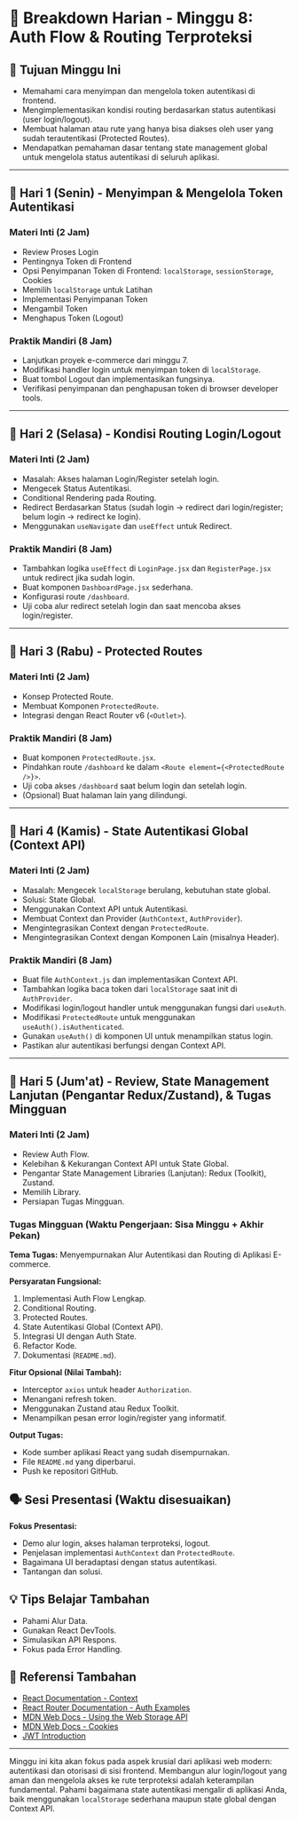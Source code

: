 # 📅 Breakdown Harian - Minggu 8: Auth Flow & Routing Terproteksi

## 🎯 Tujuan Minggu Ini
- Memahami cara menyimpan dan mengelola token autentikasi di frontend.
- Mengimplementasikan kondisi routing berdasarkan status autentikasi (user login/logout).
- Membuat halaman atau rute yang hanya bisa diakses oleh user yang sudah terautentikasi (Protected Routes).
- Mendapatkan pemahaman dasar tentang state management global untuk mengelola status autentikasi di seluruh aplikasi.

---

## 📆 Hari 1 (Senin) - Menyimpan & Mengelola Token Autentikasi

### Materi Inti (2 Jam)
- Review Proses Login
- Pentingnya Token di Frontend
- Opsi Penyimpanan Token di Frontend: `localStorage`, `sessionStorage`, Cookies
- Memilih `localStorage` untuk Latihan
- Implementasi Penyimpanan Token
- Mengambil Token
- Menghapus Token (Logout)

### Praktik Mandiri (8 Jam)
- Lanjutkan proyek e-commerce dari minggu 7.
- Modifikasi handler login untuk menyimpan token di `localStorage`.
- Buat tombol Logout dan implementasikan fungsinya.
- Verifikasi penyimpanan dan penghapusan token di browser developer tools.

---

## 📆 Hari 2 (Selasa) - Kondisi Routing Login/Logout

### Materi Inti (2 Jam)
- Masalah: Akses halaman Login/Register setelah login.
- Mengecek Status Autentikasi.
- Conditional Rendering pada Routing.
- Redirect Berdasarkan Status (sudah login -> redirect dari login/register; belum login -> redirect ke login).
- Menggunakan `useNavigate` dan `useEffect` untuk Redirect.

### Praktik Mandiri (8 Jam)
- Tambahkan logika `useEffect` di `LoginPage.jsx` dan `RegisterPage.jsx` untuk redirect jika sudah login.
- Buat komponen `DashboardPage.jsx` sederhana.
- Konfigurasi route `/dashboard`.
- Uji coba alur redirect setelah login dan saat mencoba akses login/register.

---

## 📆 Hari 3 (Rabu) - Protected Routes

### Materi Inti (2 Jam)
- Konsep Protected Route.
- Membuat Komponen `ProtectedRoute`.
- Integrasi dengan React Router v6 (`<Outlet>`).

### Praktik Mandiri (8 Jam)
- Buat komponen `ProtectedRoute.jsx`.
- Pindahkan route `/dashboard` ke dalam `<Route element={<ProtectedRoute />}>`.
- Uji coba akses `/dashboard` saat belum login dan setelah login.
- (Opsional) Buat halaman lain yang dilindungi.

---

## 📆 Hari 4 (Kamis) - State Autentikasi Global (Context API)

### Materi Inti (2 Jam)
- Masalah: Mengecek `localStorage` berulang, kebutuhan state global.
- Solusi: State Global.
- Menggunakan Context API untuk Autentikasi.
- Membuat Context dan Provider (`AuthContext`, `AuthProvider`).
- Mengintegrasikan Context dengan `ProtectedRoute`.
- Mengintegrasikan Context dengan Komponen Lain (misalnya Header).

### Praktik Mandiri (8 Jam)
- Buat file `AuthContext.js` dan implementasikan Context API.
- Tambahkan logika baca token dari `localStorage` saat init di `AuthProvider`.
- Modifikasi login/logout handler untuk menggunakan fungsi dari `useAuth`.
- Modifikasi `ProtectedRoute` untuk menggunakan `useAuth().isAuthenticated`.
- Gunakan `useAuth()` di komponen UI untuk menampilkan status login.
- Pastikan alur autentikasi berfungsi dengan Context API.

---

## 📆 Hari 5 (Jum'at) - Review, State Management Lanjutan (Pengantar Redux/Zustand), & Tugas Mingguan

### Materi Inti (2 Jam)
- Review Auth Flow.
- Kelebihan & Kekurangan Context API untuk State Global.
- Pengantar State Management Libraries (Lanjutan): Redux (Toolkit), Zustand.
- Memilih Library.
- Persiapan Tugas Mingguan.

### Tugas Mingguan (Waktu Pengerjaan: Sisa Minggu + Akhir Pekan)

**Tema Tugas:** Menyempurnakan Alur Autentikasi dan Routing di Aplikasi E-commerce.

**Persyaratan Fungsional:**
1. Implementasi Auth Flow Lengkap.
2. Conditional Routing.
3. Protected Routes.
4. State Autentikasi Global (Context API).
5. Integrasi UI dengan Auth State.
6. Refactor Kode.
7. Dokumentasi (`README.md`).

**Fitur Opsional (Nilai Tambah):**
- Interceptor `axios` untuk header `Authorization`.
- Menangani refresh token.
- Menggunakan Zustand atau Redux Toolkit.
- Menampilkan pesan error login/register yang informatif.

**Output Tugas:**
- Kode sumber aplikasi React yang sudah disempurnakan.
- File `README.md` yang diperbarui.
- Push ke repositori GitHub.

## 🗣️ Sesi Presentasi (Waktu disesuaikan)

**Fokus Presentasi:**
- Demo alur login, akses halaman terproteksi, logout.
- Penjelasan implementasi `AuthContext` dan `ProtectedRoute`.
- Bagaimana UI beradaptasi dengan status autentikasi.
- Tantangan dan solusi.

## 💡 Tips Belajar Tambahan
- Pahami Alur Data.
- Gunakan React DevTools.
- Simulasikan API Respons.
- Fokus pada Error Handling.

## 🔗 Referensi Tambahan
- [React Documentation - Context](https://react.dev/learn/passing-data-deeply-with-context)
- [React Router Documentation - Auth Examples](https://reactrouter.com/en/main/examples/auth)
- [MDN Web Docs - Using the Web Storage API](https://developer.mozilla.org/en-US/docs/Web/API/Web_Storage_API/Using_the_Web_Storage_API)
- [MDN Web Docs - Cookies](https://developer.mozilla.org/en-US/docs/Web/HTTP/Cookies)
- [JWT Introduction](https://jwt.io/introduction)

---

Minggu ini kita akan fokus pada aspek krusial dari aplikasi web modern: autentikasi dan otorisasi di sisi frontend. Membangun alur login/logout yang aman dan mengelola akses ke rute terproteksi adalah keterampilan fundamental. Pahami bagaimana state autentikasi mengalir di aplikasi Anda, baik menggunakan `localStorage` sederhana maupun state global dengan Context API.